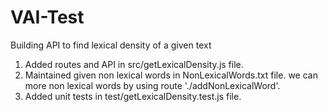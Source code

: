# VAI-Test
Building API to find lexical density of a given text

1. Added routes and API in src/getLexicalDensity.js file.
2. Maintained given non lexical words in NonLexicalWords.txt file. we can more non lexical words by using route './addNonLexicalWord'.
3. Added unit tests in test/getLexicalDensity.test.js file.
